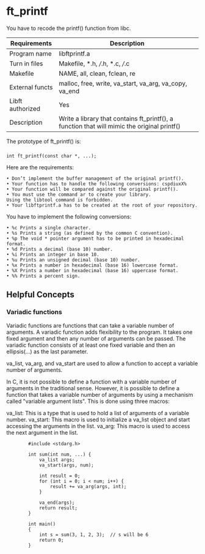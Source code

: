 # ft_printf
You have to recode the printf() function from libc.

| Requirements | Description |
| --- | --- |
| Program name  | libftprintf.a |
| Turn in files  | Makefile, *.h, */*.h, *.c, */*.c |
| Makefile | NAME, all, clean, fclean, re |
| External functs| malloc, free, write, va_start, va_arg, va_copy, va_end |
| Libft authorized | Yes |
| Description | Write a library that contains ft_printf(), a function that will mimic the original printf()|


The prototype of ft_printf() is:
  ###
    int ft_printf(const char *, ...);

Here are the requirements:
 
    • Don’t implement the buffer management of the original printf().
    • Your function has to handle the following conversions: cspdiuxX%
    • Your function will be compared against the original printf().
    • You must use the command ar to create your library.
    Using the libtool command is forbidden.
    • Your libftprintf.a has to be created at the root of your repository.


You have to implement the following conversions:
    
    • %c Prints a single character.
    • %s Prints a string (as defined by the common C convention).
    • %p The void * pointer argument has to be printed in hexadecimal format.
    • %d Prints a decimal (base 10) number.
    • %i Prints an integer in base 10.
    • %u Prints an unsigned decimal (base 10) number.
    • %x Prints a number in hexadecimal (base 16) lowercase format.
    • %X Prints a number in hexadecimal (base 16) uppercase format.
    • %% Prints a percent sign.
    
## Helpful Concepts

### Variadic functions

Variadic functions are functions that can take a variable number of arguments. A variadic function adds flexibility to the program. It takes one fixed argument and then any number of arguments can be passed. The variadic function consists of at least one fixed variable and then an ellipsis(…) as the last parameter.

va_list, va_arg, and va_start are used to allow a function to accept a variable number of arguments.

In C, it is not possible to define a function with a variable number of arguments in the traditional sense. However, it is possible to define a function that takes a variable number of arguments by using a mechanism called "variable argument lists". This is done using three macros:

va_list: This is a type that is used to hold a list of arguments of a variable number.
va_start: This macro is used to initialize a va_list object and start accessing the arguments in the list.
va_arg: This macro is used to access the next argument in the list.

``` 
        #include <stdarg.h>

        int sum(int num, ...) {
            va_list args;
            va_start(args, num);

            int result = 0;
            for (int i = 0; i < num; i++) {
                result += va_arg(args, int);
            }

            va_end(args);
            return result;
        }

        int main() 
        {
            int s = sum(3, 1, 2, 3);  // s will be 6
            return 0;
        }
```
